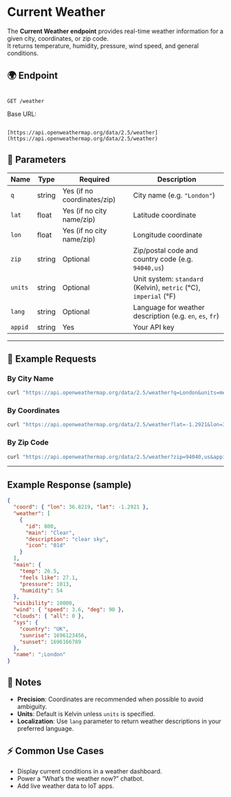 # Current Weather

The **Current Weather endpoint** provides real-time weather information for a given city, coordinates, or zip code.  
It returns temperature, humidity, pressure, wind speed, and general conditions.


## 🌍 Endpoint
```

GET /weather

```

Base URL:
```

[https://api.openweathermap.org/data/2.5/weather](https://api.openweathermap.org/data/2.5/weather)

````


## 🔧 Parameters

| Name      | Type   | Required | Description |
|-----------|--------|----------|-------------|
| `q`       | string | Yes (if no coordinates/zip) | City name (e.g. `"London"`) |
| `lat`     | float  | Yes (if no city name/zip)   | Latitude coordinate |
| `lon`     | float  | Yes (if no city name/zip)   | Longitude coordinate |
| `zip`     | string | Optional | Zip/postal code and country code (e.g. `94040,us`) |
| `units`   | string | Optional | Unit system: `standard` (Kelvin), `metric` (°C), `imperial` (°F) |
| `lang`    | string | Optional | Language for weather description (e.g. `en`, `es`, `fr`) |
| `appid`   | string | Yes      | Your API key |

---

## 📌 Example Requests

### By City Name
```bash
curl "https://api.openweathermap.org/data/2.5/weather?q=London&units=metric&appid=YOUR_API_KEY"
````

### By Coordinates

```bash
curl "https://api.openweathermap.org/data/2.5/weather?lat=-1.2921&lon=36.8219&appid=YOUR_API_KEY"
```

### By Zip Code

```bash
curl "https://api.openweathermap.org/data/2.5/weather?zip=94040,us&appid=YOUR_API_KEY"
```

---

## Example Response (sample)

```json
{
  "coord": { "lon": 36.8219, "lat": -1.2921 },
  "weather": [
    {
      "id": 800,
      "main": "Clear",
      "description": "clear sky",
      "icon": "01d"
    }
  ],
  "main": {
    "temp": 26.5,
    "feels like": 27.1,
    "pressure": 1013,
    "humidity": 54
  },
  "visibility": 10000,
  "wind": { "speed": 3.6, "deg": 90 },
  "clouds": { "all": 0 },
  "sys": {
    "country": "UK",
    "sunrise": 1696123456,
    "sunset": 1696166789
  },
  "name": ";London"
}
```


## 📝 Notes

* **Precision**: Coordinates are recommended when possible to avoid ambiguity.
* **Units**: Default is Kelvin unless `units` is specified.
* **Localization**: Use `lang` parameter to return weather descriptions in your preferred language.


## ⚡ Common Use Cases

* Display current conditions in a weather dashboard.
* Power a “What’s the weather now?” chatbot.
* Add live weather data to IoT apps.

